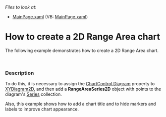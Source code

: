 <!-- default file list -->
*Files to look at*:

* [MainPage.xaml](./CS/RangeArea/MainPage.xaml) (VB: [MainPage.xaml](./VB/RangeArea/MainPage.xaml))
<!-- default file list end -->
# How to create a 2D  Range Area chart


<p>The following example demonstrates how to create a 2D Range Area chart.</p><br />



<h3>Description</h3>

<p>To do this, it is necessary to assign the <a href="http://help.devexpress.com/#Silverlight/DevExpressXpfChartsChartControl_Diagramtopic"><u>ChartControl.Diagram</u></a> property to <a href="http://help.devexpress.com/#Silverlight/clsDevExpressXpfChartsXYDiagram2Dtopic"><u>XYDiagram2D</u></a>, and then add a <strong>RangeAreaSeries2D</strong> object with points to the diagram&#39;s <a href="http://help.devexpress.com/#Silverlight/DevExpressXpfChartsDiagram_Seriestopic"><u>Series</u></a> collection. </p><p>Also, this example shows how to add a chart title and to hide markers and labels to improve chart appearance.</p><p><br />
</p>

<br/>


